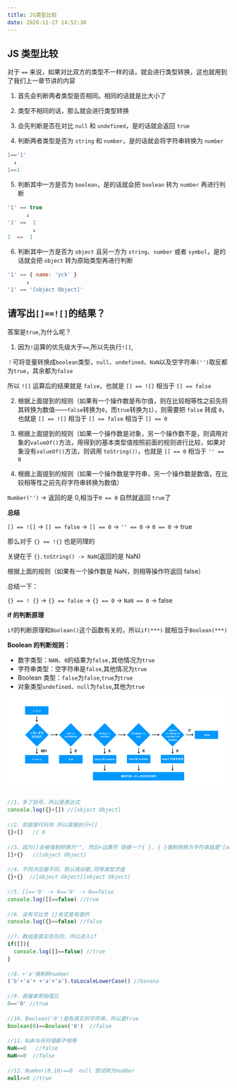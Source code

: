 ```yaml
---
title: JS类型比较
date: 2020-11-27 14:52:30
---
```


## JS 类型比较

对于 `==` 来说，如果对比双方的类型不一样的话，就会进行类型转换，这也就用到了我们上一章节讲的内容

1. 首先会判断两者类型是否相同。相同的话就是比大小了

2. 类型不相同的话，那么就会进行类型转换
3. 会先判断是否在对比 `null` 和 `undefined`，是的话就会返回 `true`
4. 判断两者类型是否为 `string` 和 `number`，是的话就会将字符串转换为 `number`

```js
1=='1'
  ↓
1==1
```

5. 判断其中一方是否为 `boolean`，是的话就会把 `boolean` 转为 `number` 再进行判断

```js
'1' == true
      ↓
'1' ==  1
        ↓
1  ==  1
```

6. 判断其中一方是否为 `object` 且另一方为 `string`、`number` 或者 `symbol`，是的话就会把 `object` 转为原始类型再进行判断

```js
'1' == { name: 'yck' }
      ↓
'1' == '[object Object]'
```

## 请写出`[]==![]`的结果？

答案是`true`,为什么呢？

1. 因为`!`运算的优先级大于`==`,所以先执行`![]`,

`！`可将变量转换成`boolean`类型，`null`、`undefined`、`NaN`以及空字符串`('')`取反都为`true`，其余都为`false`

所以 `![]` 运算后的结果就是 `false`，也就是 `[] == ![]` 相当于 `[] == false`

2. 根据上面提到的规则（如果有一个操作数是布尔值，则在比较相等性之前先将其转换为数值——`false`转换为`0`，而`true`转换为`1`），则需要把 `false` 转成 `0`，也就是 `[] == ![]` 相当于 `[] == false` 相当于 `[] == 0`

3. 根据上面提到的规则（如果一个操作数是对象，另一个操作数不是，则调用对象的`valueOf()`方法，用得到的基本类型值按照前面的规则进行比较，如果对象没有`valueOf()`方法，则调用 `toString()）`，也就是 `[] == 0` 相当于 `'' == 0`

4. 根据上面提到的规则（如果一个操作数是字符串，另一个操作数是数值，在比较相等性之前先将字符串转换为数值）

`Number('')` -> 返回的是 0,相当于`0 == 0` 自然就返回 `true`了

**总结**

`[] == ![]` -> `[] == false` -> `[] == 0` -> `'' == 0` -> `0 == 0` -> true

那么对于 `{} == !{}` 也是同理的

关键在于 `{}.toString() -> NaN`(返回的是 NaN)

根据上面的规则（如果有一个操作数是 NaN，则相等操作符返回 false）

总结一下：

`{} == ! {}` -> `{} == false` -> `{} == 0` -> `NaN == 0` -> false

**if 的判断原理**

`if`的判断原理和`Boolean()`这个函数有关的，所以`if(***)` 就相当于`Boolean(***)`

**Boolean 的判断规则：**

- 数字类型：`NAN`、`0`的结果为`false,`其他情况为`true`
- 字符串类型：空字符串是`false`,其他情况为`true`
- Boolean 类型：`false`为`false`,`true`为`true`
- 对象类型`undefined`、`null`为`false`,其他为`true`

<img src="../../assets/js/compare.png"/>

```js
//1、多了括号，所以是表达式
console.log({}+[]) //[object Object]

//2、前面是代码块 所以直接执行+[]
{}+[]   // 0

//3、因为[]会被强制转换为"", 然后+运算符 链接一个{ }, { }强制转换为字符串就是"[object Object]"
[]+{}   //[object Object]

//4、不同浏览器不同，默认按谷歌,同等类型求值
{}+{}  //[object Object][object Object]

//5、[]=='0' -> 0=='0' -> 0==false
console.log([]==false) //true

//6、没有可比性 {}肯定是有值的
console.log({}==false) //false

//7、数组是真实存在的，所以进入if
if([]){
  console.log([]==false) //true
}

//8、+'a'强制转number
('b'+'a'+ +'a'+'a').toLocaleLowerCase() //banana

//9、直接拿原始值比
0=='0' //true

//10、Boolean('0')是有真实的字符串，所以是true
Boolean(0)==Boolean('0')  //false

//11、NaN与任何值都不相等
NaN==0   //false
NaN<=0  //false

//12、Number(0,10)==0  null 尝试转为number
null<=0 //true

```
